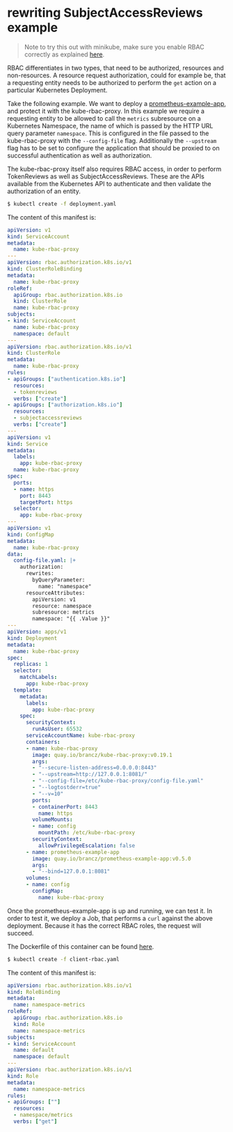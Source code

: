 # rewriting SubjectAccessReviews example

> Note to try this out with minikube, make sure you enable RBAC correctly as explained [here](../minikube-rbac).

RBAC differentiates in two types, that need to be authorized, resources and non-resources. A resource request authorization, could for example be, that a requesting entity needs to be authorized to perform the `get` action on a particular Kubernetes Deployment.

Take the following example. We want to deploy a [prometheus-example-app](https://github.com/brancz/prometheus-example-app), and protect it with the kube-rbac-proxy. In this example we require a requesting entity to be allowed to call the `metrics` subresource on a Kubernetes Namespace, the name of which is passed by the HTTP URL query parameter `namespace`. This is configured in the file passed to the kube-rbac-proxy with the `--config-file` flag.  Additionally the `--upstream` flag has to be set to configure the application that should be proxied to on successful authentication as well as authorization.

The kube-rbac-proxy itself also requires RBAC access, in order to perform TokenReviews as well as SubjectAccessReviews. These are the APIs available from the Kubernetes API to authenticate and then validate the authorization of an entity.

```bash
$ kubectl create -f deployment.yaml
```

The content of this manifest is:

[embedmd]:# (./deployment.yaml)
```yaml
apiVersion: v1
kind: ServiceAccount
metadata:
  name: kube-rbac-proxy
---
apiVersion: rbac.authorization.k8s.io/v1
kind: ClusterRoleBinding
metadata:
  name: kube-rbac-proxy
roleRef:
  apiGroup: rbac.authorization.k8s.io
  kind: ClusterRole
  name: kube-rbac-proxy
subjects:
- kind: ServiceAccount
  name: kube-rbac-proxy
  namespace: default
---
apiVersion: rbac.authorization.k8s.io/v1
kind: ClusterRole
metadata:
  name: kube-rbac-proxy
rules:
- apiGroups: ["authentication.k8s.io"]
  resources:
  - tokenreviews
  verbs: ["create"]
- apiGroups: ["authorization.k8s.io"]
  resources:
  - subjectaccessreviews
  verbs: ["create"]
---
apiVersion: v1
kind: Service
metadata:
  labels:
    app: kube-rbac-proxy
  name: kube-rbac-proxy
spec:
  ports:
  - name: https
    port: 8443
    targetPort: https
  selector:
    app: kube-rbac-proxy
---
apiVersion: v1
kind: ConfigMap
metadata:
  name: kube-rbac-proxy
data:
  config-file.yaml: |+
    authorization:
      rewrites:
        byQueryParameter:
          name: "namespace"
      resourceAttributes:
        apiVersion: v1
        resource: namespace
        subresource: metrics
        namespace: "{{ .Value }}"
---
apiVersion: apps/v1
kind: Deployment
metadata:
  name: kube-rbac-proxy
spec:
  replicas: 1
  selector:
    matchLabels:
      app: kube-rbac-proxy
  template:
    metadata:
      labels:
        app: kube-rbac-proxy
    spec:
      securityContext:
        runAsUser: 65532
      serviceAccountName: kube-rbac-proxy
      containers:
      - name: kube-rbac-proxy
        image: quay.io/brancz/kube-rbac-proxy:v0.19.1
        args:
        - "--secure-listen-address=0.0.0.0:8443"
        - "--upstream=http://127.0.0.1:8081/"
        - "--config-file=/etc/kube-rbac-proxy/config-file.yaml"
        - "--logtostderr=true"
        - "--v=10"
        ports:
        - containerPort: 8443
          name: https
        volumeMounts:
        - name: config
          mountPath: /etc/kube-rbac-proxy
        securityContext:
          allowPrivilegeEscalation: false
      - name: prometheus-example-app
        image: quay.io/brancz/prometheus-example-app:v0.5.0
        args:
        - "--bind=127.0.0.1:8081"
      volumes:
      - name: config
        configMap:
          name: kube-rbac-proxy
```

Once the prometheus-example-app is up and running, we can test it. In order to test it, we deploy a Job, that performs a `curl` against the above deployment. Because it has the correct RBAC roles, the request will succeed.

The Dockerfile of this container can be found [here](../example-client-urlquery/Dockerfile).

```bash
$ kubectl create -f client-rbac.yaml
```

The content of this manifest is:

[embedmd]:# (./client-rbac.yaml)
```yaml
apiVersion: rbac.authorization.k8s.io/v1
kind: RoleBinding
metadata:
  name: namespace-metrics
roleRef:
  apiGroup: rbac.authorization.k8s.io
  kind: Role
  name: namespace-metrics
subjects:
- kind: ServiceAccount
  name: default
  namespace: default
---
apiVersion: rbac.authorization.k8s.io/v1
kind: Role
metadata:
  name: namespace-metrics
rules:
- apiGroups: [""]
  resources:
  - namespace/metrics
  verbs: ["get"]
```
